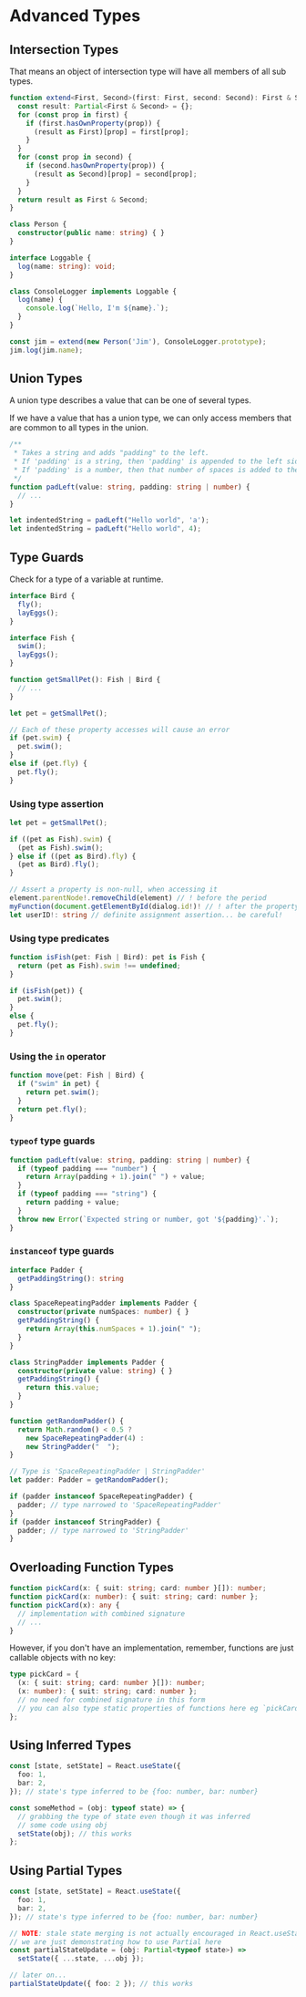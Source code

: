 # Advanced Types

## Intersection Types

That means an object of intersection type will have all members of all sub types.

```ts
function extend<First, Second>(first: First, second: Second): First & Second {
  const result: Partial<First & Second> = {};
  for (const prop in first) {
    if (first.hasOwnProperty(prop)) {
      (result as First)[prop] = first[prop];
    }
  }
  for (const prop in second) {
    if (second.hasOwnProperty(prop)) {
      (result as Second)[prop] = second[prop];
    }
  }
  return result as First & Second;
}

class Person {
  constructor(public name: string) { }
}

interface Loggable {
  log(name: string): void;
}

class ConsoleLogger implements Loggable {
  log(name) {
    console.log(`Hello, I'm ${name}.`);
  }
}

const jim = extend(new Person('Jim'), ConsoleLogger.prototype);
jim.log(jim.name);
```


## Union Types

A union type describes a value that can be one of several types.

If we have a value that has a union type, we can only access members that are common to all types in the union.

```ts
/**
 * Takes a string and adds "padding" to the left.
 * If 'padding' is a string, then 'padding' is appended to the left side.
 * If 'padding' is a number, then that number of spaces is added to the left side.
 */
function padLeft(value: string, padding: string | number) {
  // ...
}

let indentedString = padLeft("Hello world", 'a');
let indentedString = padLeft("Hello world", 4);
```


## Type Guards

Check for a type of a variable at runtime.

```ts
interface Bird {
  fly();
  layEggs();
}

interface Fish {
  swim();
  layEggs();
}

function getSmallPet(): Fish | Bird {
  // ...
}

let pet = getSmallPet();

// Each of these property accesses will cause an error
if (pet.swim) {
  pet.swim();
}
else if (pet.fly) {
  pet.fly();
}
```

### Using type assertion

```ts
let pet = getSmallPet();

if ((pet as Fish).swim) {
  (pet as Fish).swim();
} else if ((pet as Bird).fly) {
  (pet as Bird).fly();
}

// Assert a property is non-null, when accessing it
element.parentNode!.removeChild(element) // ! before the period
myFunction(document.getElementById(dialog.id!)! // ! after the property accessing
let userID!: string // definite assignment assertion... be careful!
```


### Using type predicates

```ts
function isFish(pet: Fish | Bird): pet is Fish {
  return (pet as Fish).swim !== undefined;
}

if (isFish(pet)) {
  pet.swim();
}
else {
  pet.fly();
}
```

### Using the `in` operator

```ts
function move(pet: Fish | Bird) {
  if ("swim" in pet) {
    return pet.swim();
  }
  return pet.fly();
}
```

### `typeof` type guards

```ts
function padLeft(value: string, padding: string | number) {
  if (typeof padding === "number") {
    return Array(padding + 1).join(" ") + value;
  }
  if (typeof padding === "string") {
    return padding + value;
  }
  throw new Error(`Expected string or number, got '${padding}'.`);
}
```

### `instanceof` type guards

```ts
interface Padder {
  getPaddingString(): string
}

class SpaceRepeatingPadder implements Padder {
  constructor(private numSpaces: number) { }
  getPaddingString() {
    return Array(this.numSpaces + 1).join(" ");
  }
}

class StringPadder implements Padder {
  constructor(private value: string) { }
  getPaddingString() {
    return this.value;
  }
}

function getRandomPadder() {
  return Math.random() < 0.5 ?
    new SpaceRepeatingPadder(4) :
    new StringPadder("  ");
}

// Type is 'SpaceRepeatingPadder | StringPadder'
let padder: Padder = getRandomPadder();

if (padder instanceof SpaceRepeatingPadder) {
  padder; // type narrowed to 'SpaceRepeatingPadder'
}
if (padder instanceof StringPadder) {
  padder; // type narrowed to 'StringPadder'
}
```


## Overloading Function Types

```ts
function pickCard(x: { suit: string; card: number }[]): number;
function pickCard(x: number): { suit: string; card: number };
function pickCard(x): any {
  // implementation with combined signature
  // ...
}
```

However, if you don't have an implementation, remember, functions are just callable objects with no key:

```ts
type pickCard = {
  (x: { suit: string; card: number }[]): number;
  (x: number): { suit: string; card: number };
  // no need for combined signature in this form
  // you can also type static properties of functions here eg `pickCard.wasCalled`
};
```


## Using Inferred Types

```ts
const [state, setState] = React.useState({
  foo: 1,
  bar: 2,
}); // state's type inferred to be {foo: number, bar: number}

const someMethod = (obj: typeof state) => {
  // grabbing the type of state even though it was inferred
  // some code using obj
  setState(obj); // this works
};
```


## Using Partial Types

```ts
const [state, setState] = React.useState({
  foo: 1,
  bar: 2,
}); // state's type inferred to be {foo: number, bar: number}

// NOTE: stale state merging is not actually encouraged in React.useState
// we are just demonstrating how to use Partial here
const partialStateUpdate = (obj: Partial<typeof state>) =>
  setState({ ...state, ...obj });

// later on...
partialStateUpdate({ foo: 2 }); // this works
```